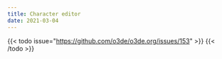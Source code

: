 ```yaml
---
title: Character editor
date: 2021-03-04
---
```


{{< todo issue="https://github.com/o3de/o3de.org/issues/153" >}}
{{< /todo >}}
